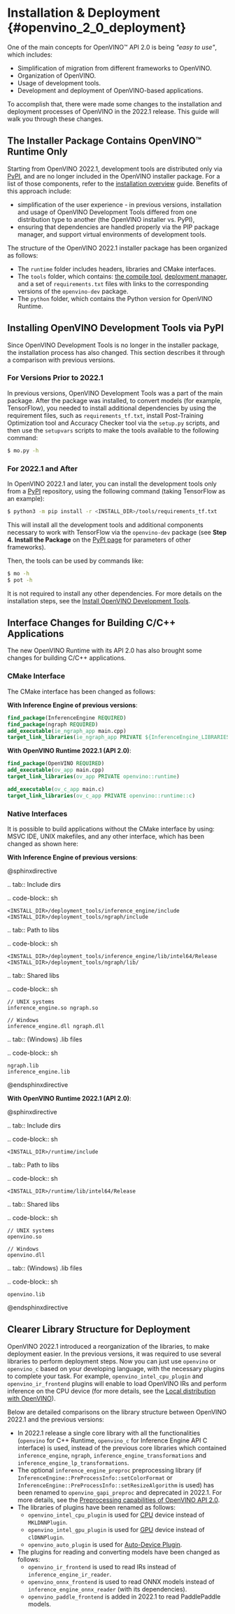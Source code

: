 # Installation & Deployment {#openvino_2_0_deployment}

One of the main concepts for OpenVINO™ API 2.0 is being *"easy to use"*, which includes:
* Simplification of migration from different frameworks to OpenVINO.
* Organization of OpenVINO. 
* Usage of development tools.
* Development and deployment of OpenVINO-based applications.

To accomplish that, there were made some changes to the installation and deployment processes of OpenVINO in the 2022.1 release. This guide will walk you through these changes.

## The Installer Package Contains OpenVINO™ Runtime Only

Starting from OpenVINO 2022.1, development tools are distributed only via [PyPI](https://pypi.org/project/openvino-dev/), and are no longer included in the OpenVINO installer package. For a list of those components, refer to the [installation overview](../../../install_guides/installing-openvino-overview.md) guide. Benefits of this approach include:

* simplification of the user experience - in previous versions, installation and usage of OpenVINO Development Tools differed from one distribution type to another (the OpenVINO installer vs. PyPI), 
* ensuring that dependencies are handled properly via the PIP package manager, and support virtual environments of development tools.

The structure of the OpenVINO 2022.1 installer package has been organized as follows:

- The `runtime` folder includes headers, libraries and CMake interfaces.
- The `tools` folder, which contains: [the compile tool](../../../tools/compile_tool/README.md), [deployment manager](../../OV_Runtime_UG/deployment/deployment-manager-tool.md), and a set of `requirements.txt` files with links to the corresponding versions of the `openvino-dev` package.
- The `python` folder, which contains the Python version for OpenVINO Runtime.

## Installing OpenVINO Development Tools via PyPI

Since OpenVINO Development Tools is no longer in the installer package, the installation process has also changed. This section describes it through a comparison with previous versions.

### For Versions Prior to 2022.1

In previous versions, OpenVINO Development Tools was a part of the main package. After the package was installed, to convert models (for example, TensorFlow), you needed to install additional dependencies by using the requirement files, such as `requirements_tf.txt`, install Post-Training Optimization tool and Accuracy Checker tool via the `setup.py` scripts, and then use the `setupvars` scripts to make the tools available to the following command:

```sh
$ mo.py -h
```

### For 2022.1 and After

In OpenVINO 2022.1 and later, you can install the development tools only from a [PyPI](https://pypi.org/project/openvino-dev/) repository, using the following command (taking TensorFlow as an example):

```sh
$ python3 -m pip install -r <INSTALL_DIR>/tools/requirements_tf.txt 
```

This will install all the development tools and additional components necessary to work with TensorFlow via the `openvino-dev` package (see **Step 4. Install the Package** on the [PyPI page](https://pypi.org/project/openvino-dev/) for parameters of other frameworks).

Then, the tools can be used by commands like:

```sh
$ mo -h
$ pot -h
```

It is not required to install any other dependencies. For more details on the installation steps, see the [Install OpenVINO Development Tools](../../install_guides/installing-model-dev-tools.md).

## Interface Changes for Building C/C++ Applications

The new OpenVINO Runtime with its API 2.0 has also brought some changes for building C/C++ applications.

### CMake Interface

The CMake interface has been changed as follows:

**With Inference Engine of previous versions**:

```cmake
find_package(InferenceEngine REQUIRED)
find_package(ngraph REQUIRED)
add_executable(ie_ngraph_app main.cpp)
target_link_libraries(ie_ngraph_app PRIVATE ${InferenceEngine_LIBRARIES} ${NGRAPH_LIBRARIES})
```

**With OpenVINO Runtime 2022.1 (API 2.0)**:

```cmake
find_package(OpenVINO REQUIRED)
add_executable(ov_app main.cpp)
target_link_libraries(ov_app PRIVATE openvino::runtime)

add_executable(ov_c_app main.c)
target_link_libraries(ov_c_app PRIVATE openvino::runtime::c)
```

### Native Interfaces

It is possible to build applications without the CMake interface by using: MSVC IDE, UNIX makefiles, and any other interface, which has been changed as shown here:

**With Inference Engine of previous versions**:

@sphinxdirective

.. tab:: Include dirs

  .. code-block:: sh
    
    <INSTALL_DIR>/deployment_tools/inference_engine/include
    <INSTALL_DIR>/deployment_tools/ngraph/include

.. tab:: Path to libs

  .. code-block:: sh

    <INSTALL_DIR>/deployment_tools/inference_engine/lib/intel64/Release
    <INSTALL_DIR>/deployment_tools/ngraph/lib/

.. tab:: Shared libs

  .. code-block:: sh

    // UNIX systems
    inference_engine.so ngraph.so

    // Windows
    inference_engine.dll ngraph.dll

.. tab:: (Windows) .lib files

  .. code-block:: sh
  
    ngraph.lib
    inference_engine.lib

@endsphinxdirective

**With OpenVINO Runtime 2022.1 (API 2.0)**:

@sphinxdirective

.. tab:: Include dirs

  .. code-block:: sh

    <INSTALL_DIR>/runtime/include

.. tab:: Path to libs

  .. code-block:: sh

    <INSTALL_DIR>/runtime/lib/intel64/Release

.. tab:: Shared libs

  .. code-block:: sh

    // UNIX systems
    openvino.so

    // Windows
    openvino.dll

.. tab:: (Windows) .lib files

  .. code-block:: sh

    openvino.lib

@endsphinxdirective

## Clearer Library Structure for Deployment

OpenVINO 2022.1 introduced a reorganization of the libraries, to make deployment easier. In the previous versions, it was required to use several libraries to perform deployment steps. Now you can just use `openvino` or `openvino_c` based on your developing language,  with the necessary plugins to complete your task. For example, `openvino_intel_cpu_plugin` and `openvino_ir_frontend` plugins will enable to load OpenVINO IRs and perform inference on the CPU device (for more details, see the [Local distribution with OpenVINO](../deployment/local-distribution.md)).

Below are detailed comparisons on the library structure between OpenVINO 2022.1 and the previous versions:

* In 2022.1 release a single core library with all the functionalities (`openvino` for C++ Runtime, `openvino_c` for Inference Engine API C interface) is used, instead of the previous core libraries which contained `inference_engine`, `ngraph`, `inference_engine_transformations` and `inference_engine_lp_transformations`.
* The optional `inference_engine_preproc` preprocessing library (if `InferenceEngine::PreProcessInfo::setColorFormat` or `InferenceEngine::PreProcessInfo::setResizeAlgorithm` is used) has been renamed to `openvino_gapi_preproc` and deprecated in 2022.1. For more details, see the [Preprocessing capabilities of OpenVINO API 2.0](preprocessing.md).
* The libraries of plugins have been renamed as follows:
   * `openvino_intel_cpu_plugin` is used for [CPU](../supported_plugins/CPU.md) device instead of `MKLDNNPlugin`.
   * `openvino_intel_gpu_plugin` is used for [GPU](../supported_plugins/GPU.md) device instead of `clDNNPlugin`.
   * `openvino_auto_plugin` is used for [Auto-Device Plugin](../auto_device_selection.md).
* The plugins for reading and converting models have been changed as follows:
   * `openvino_ir_frontend` is used to read IRs instead of `inference_engine_ir_reader`.
   * `openvino_onnx_frontend` is used to read ONNX models instead of `inference_engine_onnx_reader` (with its dependencies). 
   * `openvino_paddle_frontend` is added in 2022.1 to read PaddlePaddle models.

<!-----
Older versions of OpenVINO had several core libraries and plugin modules:
- Core: `inference_engine`, `ngraph`, `inference_engine_transformations`, `inference_engine_lp_transformations`
- Optional `inference_engine_preproc` preprocessing library (if `InferenceEngine::PreProcessInfo::setColorFormat` or `InferenceEngine::PreProcessInfo::setResizeAlgorithm` are used)
- Plugin libraries:
 - `MKLDNNPlugin` for [CPU](../supported_plugins/CPU.md) device
 - `clDNNPlugin` for [GPU](../supported_plugins/GPU.md) device
 - `MultiDevicePlugin` for [Multi-device execution](../multi_device.md)
 - others
- Plugins to read and convert a model:
 - `inference_engine_ir_reader` to read OpenVINO IR
 - `inference_engine_onnx_reader` (with its dependencies) to read ONNX models
Now, the modularity is more clear:
- A single core library with all the functionality `openvino` for C++ runtime
- `openvino_c` with Inference Engine API C interface
- **Deprecated** Optional `openvino_gapi_preproc` preprocessing library (if `InferenceEngine::PreProcessInfo::setColorFormat` or `InferenceEngine::PreProcessInfo::setResizeAlgorithm` are used)
 - Use [preprocessing capabilities from OpenVINO 2.0](../preprocessing_overview.md)
- Plugin libraries with clear names:
 - `openvino_intel_cpu_plugin`
 - `openvino_intel_gpu_plugin`
 - `openvino_auto_plugin`
 - others
- Plugins to read and convert models:
 - `openvino_ir_frontend` to read OpenVINO IR
 - `openvino_onnx_frontend` to read ONNX models
 - `openvino_paddle_frontend` to read Paddle models
---->